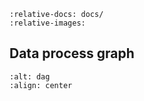 ```{include} ../README.md
:relative-docs: docs/
:relative-images:
```

## Data process graph

```{include} dag.md
:alt: dag
:align: center
```
